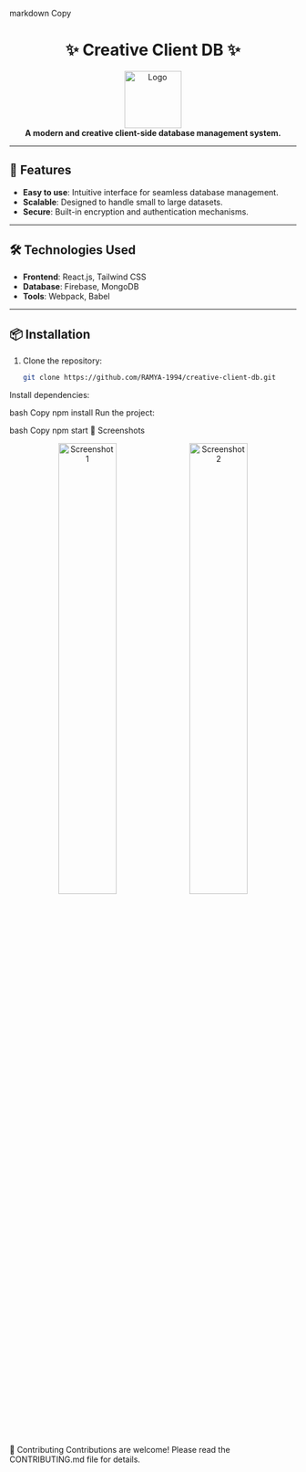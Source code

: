 markdown
Copy
# <div align="center">✨ Creative Client DB ✨</div>

<div align="center">
  <img src="https://via.placeholder.com/150" alt="Logo" width="100" height="100">
</div>

<div align="center">
  <strong>A modern and creative client-side database management system.</strong>
</div>

---

## 🚀 **Features**
- **Easy to use**: Intuitive interface for seamless database management.
- **Scalable**: Designed to handle small to large datasets.
- **Secure**: Built-in encryption and authentication mechanisms.

---

## 🛠️ **Technologies Used**
- **Frontend**: React.js, Tailwind CSS
- **Database**: Firebase, MongoDB
- **Tools**: Webpack, Babel

---

## 📦 **Installation**
1. Clone the repository:
   ```bash
   git clone https://github.com/RAMYA-1994/creative-client-db.git
Install dependencies:

bash
Copy
npm install
Run the project:

bash
Copy
npm start
🎨 Screenshots
<div align="center"> <img src="https://via.placeholder.com/400" alt="Screenshot 1" width="45%"> <img src="https://via.placeholder.com/400" alt="Screenshot 2" width="45%"> </div>
🤝 Contributing
Contributions are welcome! Please read the CONTRIBUTING.md file for details.

